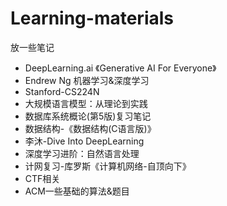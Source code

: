 # Learning-materials
放一些笔记

- DeepLearning.ai 《Generative AI For Everyone》
- Endrew Ng 机器学习&深度学习
- Stanford-CS224N
- 大规模语言模型：从理论到实践
- 数据库系统概论(第5版)复习笔记
- 数据结构-《数据结构(C语言版)》
- 李沐-Dive Into DeepLearning
- 深度学习进阶：自然语言处理
- 计网复习-库罗斯《计算机网络-自顶向下》
- CTF相关
- ACM一些基础的算法&题目
